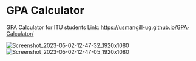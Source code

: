 # GPA Calculator
 GPA Calculator for ITU students
 Link: https://usmangill-ug.github.io/GPA-Calculator/

![Screenshot_2023-05-02-12-47-32_1920x1080](https://user-images.githubusercontent.com/98694742/235611432-581525f8-bfa4-4eae-8c18-7f7189b20318.png)
![Screenshot_2023-05-02-12-47-05_1920x1080](https://user-images.githubusercontent.com/98694742/235611462-5f759da3-a1af-45fb-8bed-a3bdd04881c6.png)
